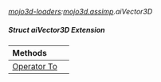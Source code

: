 _[mojo3d-loaders](../../modules/mojo3d-loaders/mojo3d-loaders-module.md):[mojo3d.assimp](../../modules/mojo3d/mojo3d-assimp.md).aiVector3D_
##### Struct aiVector3D Extension

| Methods | |
|:---|:---|
| [Operator To](mojo3d-assimp-aivector3d_ext-to_ext.md) |  |
